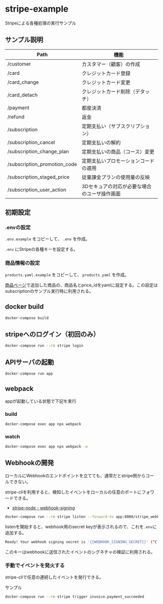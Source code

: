 # stripe-example

Stripeによる各種処理の実行サンプル

## サンプル説明

| Path | 機能 |
|-----|-----|
|/customer|カスタマー（顧客）の作成|
|/card|クレジットカード登録|
|/card_change|クレジットカード変更|
|/card_detach|クレジットカード削除（デタッチ）|
|/payment|都度決済|
|/refund|返金|
|/subscription|定期支払い（サブスクリプション）|
|/subscription_cancel|定期支払いの解約|
|/subscription_change_plan|定期支払いの商品（コース）変更|
|/subscription_promotion_code|定期支払いプロモーションコードの適用|
|/subscription_staged_price|従量課金プランの使用量の反映|
|/subscription_user_action|3Dセキュアの対応が必要な場合のユーザ操作画面|

## 初期設定

### .envの設定

`.env.example` をコピーして、 `.env` を作成。

`.env` にStripeの各種キーを設定する。

### 商品情報の設定

`products.yaml.example` をコピーして、 `products.yaml` を作成。

[商品ページ](https://dashboard.stripe.com/test/products)で追加した商品の、商品名とprice_idをyamlに設定する。この設定はsubscriptionのサンプル実行時に利用される。

## docker build

```bash
docker-compose build
```

## stripeへのログイン（初回のみ）

```bash
docker-compose run --rm stripe login
```

## APIサーバの起動

```bash
docker-compose run app
```

## webpack

appが起動している状態で下記を実行

### build

```bash
docker-compose exec app npx webpack
```

### watch

```bash
docker-compose exec app npx webpack -w
```

## Webhookの開発

ローカルにWebhookのエンドポイントを立てても、通常だとstripe側からコールできない。

stripe-cliを利用すると、検知したイベントをローカルの任意のポートにフォワードできる。

* [stripe-node - webhook-signing](https://github.com/stripe/stripe-node/tree/master/examples/webhook-signing)

```bash
docker-compose run --rm stripe listen --forward-to app:8080/stripe_webhook
```

listenを開始すると、webhook用のsecret keyが表示されるので、これを`.env`に追加する。

```bash
Ready! Your webhook signing secret is '{{WEBHOOK_SIGNING_SECRET}}' (^C to quit)
```

このキーはwebhookに送信されたイベントのシグネチャの検証に利用される。

### 手動でイベントを発火する

stripe-cliで任意の連続したイベントを発行できる。

サンプル

```bash
docker-compose run --rm stripe trigger invoice.payment_succeeded
```
